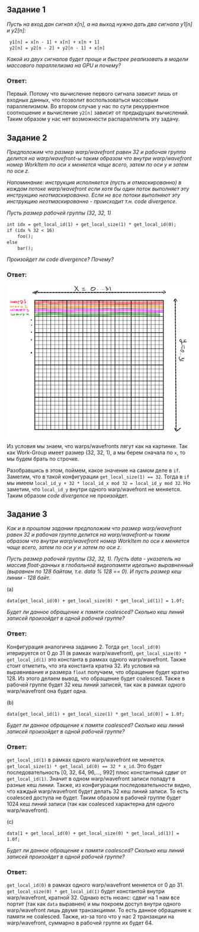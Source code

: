 ## Задание 1
<em>Пусть на вход дан сигнал x[n], а на выход нужно дать два сигнала y1[n] и y2[n]:</em>

```
 y1[n] = x[n - 1] + x[n] + x[n + 1]
 y2[n] = y2[n - 2] + y2[n - 1] + x[n]
```

<em>Какой из двух сигналов будет проще и быстрее реализовать в модели массового параллелизма на GPU и почему?</em>

### **Ответ:**
Первый. Потому что вычисление первого сигнала зависит лишь от входных данных, что позволит воспользоваться массовым параллелизмом. Во втором случае у нас по сути рекуррентное соотношение и вычисление `y2[n]` зависит от предыдущих вычислений. Таким образом у нас нет возможности распараллелить эту задачу.


## Задание 2
*Предположим что размер warp/wavefront равен 32 и рабочая группа делится на warp/wavefront-ы таким образом что внутри warp/wavefront номер WorkItem по оси x меняется чаще всего, затем по оси y и затем по оси z.*

*Напоминание: инструкция исполняется (пусть и отмаскированно) в каждом потоке warp/wavefront если хотя бы один поток выполняет эту инструкцию неотмаскированно. Если не все потоки выполняют эту инструкцию неотмаскированно - происходит т.н. code divergence.*

*Пусть размер рабочей группы (32, 32, 1)*

```
int idx = get_local_id(1) + get_local_size(1) * get_local_id(0);
if (idx % 32 < 16)
    foo();
else
    bar();
```

*Произойдет ли code divergence? Почему?*

### **Ответ:**
![warps](pics/warps.png)

Из условия мы знаем, что warps/wavefronts лягут как на картинке. Так как Work-Group имеет размер (32, 32, 1), а мы берем сначала по `x`, то мы будем брать по строчке. 

Разобравшись в этом, поймем, какое значение на самом деле в `if`. Заметим, что в такой конфигурации `get_local_size(1) == 32`. Тогда в `if` мы имеем `local_id_y + 32 * local_id_x mod 32 = local_id_y mod 32`. Но заметим, что `local_id_y` внутри одного warp/wavefront не меняется. Таким образом *code divergence* не произойдет.

## Задание 3

*Как и в прошлом задании предположим что размер warp/wavefront равен 32 и рабочая группа делится на warp/wavefront-ы таким образом что внутри warp/wavefront номер WorkItem по оси x меняется чаще всего, затем по оси y и затем по оси z.*

*Пусть размер рабочей группы (32, 32, 1).*
*Пусть data - указатель на массив float-данных в глобальной видеопамяти идеально выравненный (выравнен по 128 байтам, т.е. data % 128 == 0). И пусть размер кеш линии - 128 байт.*

(a)
```
data[get_local_id(0) + get_local_size(0) * get_local_id(1)] = 1.0f;
```

*Будет ли данное обращение к памяти coalesced? Сколько кеш линий записей произойдет в одной рабочей группе?*

### **Ответ:**

Конфигурация аналогична заданию 2. Тогда `get_local_id(0)` итерируется от 0 до 31 (в рамках warp/wavefront), `get_local_size(0) * get_local_id(1)` это константа в рамках одного warp/wavefront. Также стоит отметить, что эта константа кратна 32. Из условия на выравнивание и размера `float` получаем, что обращение будет кратно 128. Из этого делаем вывод, что обращение будет coalesced. Также в рабочей группе будет 32 кеш линий записей, так как в рамках одного warp/wavefront она будет одна.

(b)
```
data[get_local_id(1) + get_local_size(1) * get_local_id(0)] = 1.0f;
```

*Будет ли данное обращение к памяти coalesced? Сколько кеш линий записей произойдет в одной рабочей группе?*

### **Ответ:**

`get_local_id(1)` в рамках одного warp/wavefront не меняется. `get_local_size(1) * get_local_id(0) == 32 * x_id`. Это будет последовательность [0, 32, 64, 96,..., 992] плюс константный сдвиг от `get_local_id(1)`. Значит в одном warp/wavefront записи попадут в разные кеш линии. Также, из конфигурации последовательности видно, что каждый warp/wavefront будет делать 32 кеш линий записи. То есть coalesced доступа не будет. Таким образом в рабочей группе будет 1024 кеш линий записи (так как coalesced характерна для одного warp/wavefront).

(c)
```
data[1 + get_local_id(0) + get_local_size(0) * get_local_id(1)] = 1.0f;
```

*Будет ли данное обращение к памяти coalesced? Сколько кеш линий записей произойдет в одной рабочей группе?*

### **Ответ:**

`get_local_id(0)` в рамках одного warp/wavefront меняется от 0 до 31. `get_local_size(0) * get_local_id(1)` будет константой внутри warp/wavefront, кратной 32. Однако есть нюанс: сдвиг на 1 нам все портит (так как `data` выравнен) и мы покроем доступ внутри одного warp/wavefront лишь двумя транзакциями. То есть данное обращение к памяти не coalesced. Также, из-за того что у нас 2 транзакции на warp/wavefront, суммарно в рабочей группе их будет 64.
